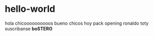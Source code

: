 # hello-world
hola chicoooooooooos
bueno chicos hoy pack opening ronaldo toty suscribanse
**boSTERO**
